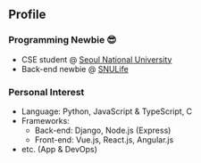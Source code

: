 ## Profile

### Programming Newbie 😎
* CSE student @ [Seoul National University](https://cse.snu.ac.kr/)
* Back-end newbie @ [SNULife](https://snulife.com/)

### Personal Interest
* Language: Python, JavaScript & TypeScript, C
* Frameworks: 
  * Back-end: Django, Node.js (Express)
  * Front-end: Vue.js, React.js, Angular.js
* etc. (App & DevOps)


<!--
**csehuman/csehuman** is a ✨ _special_ ✨ repository because its `README.md` (this file) appears on your GitHub profile.

Here are some ideas to get you started:

- 🔭 I’m currently working on ...
- 🌱 I’m currently learning ...
- 👯 I’m looking to collaborate on ...
- 🤔 I’m looking for help with ...
- 💬 Ask me about ...
- 📫 How to reach me: ...
- 😄 Pronouns: ...
- ⚡ Fun fact: ...
-->
